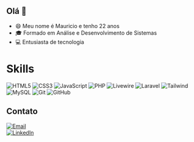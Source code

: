 ## Olá 👋

- 😄 Meu nome é Mauricio e tenho 22 anos
- 🎓 Formado em Análise e Desenvolvimento de Sistemas
- 💻 Entusiasta de tecnologia

# Skills

![HTML5](https://img.shields.io/badge/-HTML5-333333?style=flat&logo=HTML5&logoColor=E34F26)
![CSS3](https://img.shields.io/badge/-CSS3-333333?style=flat&logo=CSS3&logoColor=1572B6)
![JavaScript](https://img.shields.io/badge/-JavaScript-333333?style=flat&logo=JavaScript&logoColor=F7DF1E)
![PHP](https://img.shields.io/badge/-PHP-333333?style=flat&logo=PHP&logoColor=777BB4)
![Livewire](https://img.shields.io/badge/-Livewire-333333?style=flat&logo=laravel&logoColor=F9322C)
![Laravel](https://img.shields.io/badge/-Laravel-333333?style=flat&logo=Laravel&logoColor=FF2D20)
![Tailwind](https://img.shields.io/badge/-TailwindCSS-333333?style=flat&logo=TailwindCSS&logoColor=06B6D4)
![MySQL](https://img.shields.io/badge/-MySQL-333333?style=flat&logo=MySQL&logoColor=4479A1)
![Git](https://img.shields.io/badge/-Git-333333?style=flat&logo=git)
![GitHub](https://img.shields.io/badge/-GitHub-333333?style=flat&logo=github)

## Contato

<p align="left">
  <a href="mailto:mauricioquideroli@hotmail.com" title="Gmail">
    <img src="https://img.shields.io/static/v1?label=Email&message=mauricioquideroli@hotmail.com&color=ffffff&style=for-the-badge" alt="Email" />
  </a>
  <br>
  <a href="https://www.linkedin.com/in/mauricio-quideroli-3b3229295/" title="LinkedIn" target="_blank">
    <img src="https://img.shields.io/static/v1?label=LinkedIn&message=Mauricio%20Quideroli&color=0A66C2&style=for-the-badge" alt="LinkedIn" />
  </a>
</p>
